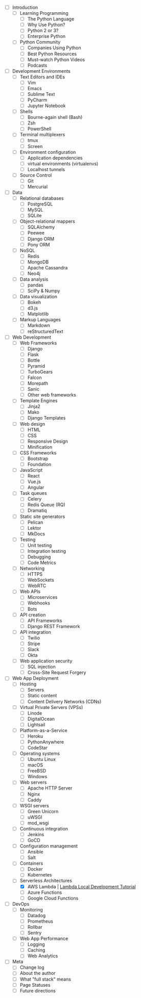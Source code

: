 - [ ] Introduction
  - [ ] Learning Programming
    - [ ] The Python Language
    - [ ] Why Use Python?
    - [ ] Python 2 or 3?
    - [ ] Enterprise Python
  - [ ] Python Community
    - [ ] Companies Using Python
    - [ ] Best Python Resources
    - [ ] Must-watch Python Videos
    - [ ] Podcasts
- [ ] Development Environments
  - [ ] Text Editors and IDEs
    - [ ] Vim
    - [ ] Emacs
    - [ ] Sublime Text
    - [ ] PyCharm
    - [ ] Jupyter Notebook
  - [ ] Shells
    - [ ] Bourne-again shell (Bash)
    - [ ] Zsh
    - [ ] PowerShell
  - [ ] Terminal multiplexers
    - [ ] tmux
    - [ ] Screen
  - [ ] Environment configuration
    - [ ] Application dependencies
    - [ ] virtual environments (virtualenvs)
    - [ ] Localhost tunnels
  - [ ] Source Control
    - [ ] Git
    - [ ] Mercurial
- [ ] Data
  - [ ] Relational databases
    - [ ] PostgreSQL
    - [ ] MySQL
    - [ ] SQLite
  - [ ] Object-relational mappers
    - [ ] SQLAlchemy
    - [ ] Peewee
    - [ ] Django ORM
    - [ ] Pony ORM
  - [ ] NoSQL
    - [ ] Redis
    - [ ] MongoDB
    - [ ] Apache Cassandra
    - [ ] Neo4j
  - [ ] Data analysis
    - [ ] pandas
    - [ ] SciPy & Numpy
  - [ ] Data visualization
    - [ ] Bokeh
    - [ ] d3.js
    - [ ] Matplotlib
  - [ ] Markup Languages
    - [ ] Markdown
    - [ ] reStructuredText
- [ ] Web Development
  - [ ] Web Frameworks
    - [ ] Django
    - [ ] Flask
    - [ ] Bottle
    - [ ] Pyramid
    - [ ] TurboGears
    - [ ] Falcon
    - [ ] Morepath
    - [ ] Sanic
    - [ ] Other web frameworks
  - [ ] Template Engines
    - [ ] Jinja2
    - [ ] Mako
    - [ ] Django Templates
  - [ ] Web design
    - [ ] HTML
    - [ ] CSS
    - [ ] Responsive Design
    - [ ] Minification
  - [ ] CSS Frameworks
    - [ ] Bootstrap
    - [ ] Foundation
  - [ ] JavaScript
    - [ ] React
    - [ ] Vue.js
    - [ ] Angular
  - [ ] Task queues
    - [ ] Celery
    - [ ] Redis Queue (RQ)
    - [ ] Dramatiq
  - [ ] Static site generators
    - [ ] Pelican
    - [ ] Lektor
    - [ ] MkDocs
  - [ ] Testing
    - [ ] Unit testing
    - [ ] Integration testing
    - [ ] Debugging
    - [ ] Code Metrics
  - [ ] Networking
    - [ ] HTTPS
    - [ ] WebSockets
    - [ ] WebRTC
  - [ ] Web APIs
    - [ ] Microservices
    - [ ] Webhooks
    - [ ] Bots
  - [ ] API creation
    - [ ] API Frameworks
    - [ ] Django REST Framework
  - [ ] API integration
    - [ ] Twilio
    - [ ] Stripe
    - [ ] Slack
    - [ ] Okta
  - [ ] Web application security
    - [ ] SQL injection
    - [ ] Cross-Site Request Forgery
- [ ] Web App Deployment
  - [ ] Hosting
    - [ ] Servers
    - [ ] Static content
    - [ ] Content Delivery Networks (CDNs)
  - [ ] Virtual Private Servers (VPSs)
    - [ ] Linode
    - [ ] DigitalOcean
    - [ ] Lightsail
  - [ ] Platform-as-a-Service
    - [ ] Heroku
    - [ ] PythonAnywhere
    - [ ]  CodeStar
  - [ ] Operating systems
    - [ ] Ubuntu Linux
    - [ ] macOS
    - [ ] FreeBSD
    - [ ] Windows
  - [ ] Web servers
    - [ ] Apache HTTP Server
    - [ ] Nginx
    - [ ] Caddy
  - [ ] WSGI servers
    - [ ] Green Unicorn
    - [ ] uWSGI
    - [ ] mod_wsgi
  - [ ] Continuous integration
    - [ ] Jenkins
    - [ ] GoCD
  - [ ] Configuration management
    - [ ] Ansible
    - [ ] Salt
  - [ ] Containers
    - [ ] Docker
    - [ ] Kubernetes
  - [ ] Serverless Architectures
    - [X] AWS Lambda | [Lambda Local Development Tutorial](https://www.youtube.com/watch?v=fEZE3rm8Ma8)
    - [ ] Azure Functions
    - [ ] Google Cloud Functions
- [ ] DevOps
  - [ ] Monitoring
    - [ ] Datadog
    - [ ] Prometheus
    - [ ] Rollbar
    - [ ] Sentry
  - [ ] Web App Performance
    - [ ] Logging
    - [ ] Caching
    - [ ] Web Analytics
- [ ] Meta
  - [ ] Change log
  - [ ] About the author
  - [ ] What "full stack" means
  - [ ] Page Statuses
  - [ ] Future directions
